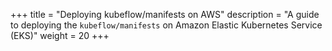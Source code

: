 +++
title = "Deploying kubeflow/manifests on AWS"
description = "A guide to deploying the `kubeflow/manifests` on Amazon Elastic Kubernetes Service (EKS)"
weight = 20
+++
